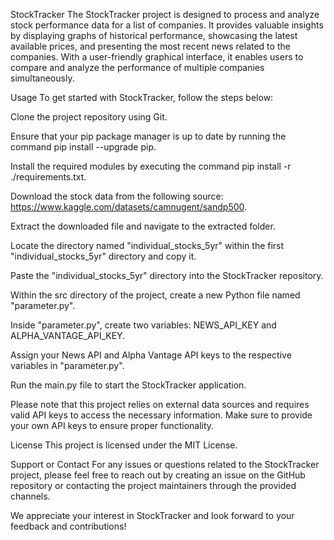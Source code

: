 StockTracker
The StockTracker project is designed to process and analyze stock performance data for a list of companies. It provides valuable insights by displaying graphs of historical performance, showcasing the latest available prices, and presenting the most recent news related to the companies. With a user-friendly graphical interface, it enables users to compare and analyze the performance of multiple companies simultaneously.

Usage
To get started with StockTracker, follow the steps below:

Clone the project repository using Git.

Ensure that your pip package manager is up to date by running the command pip install --upgrade pip.

Install the required modules by executing the command pip install -r ./requirements.txt.

Download the stock data from the following source: https://www.kaggle.com/datasets/camnugent/sandp500.

Extract the downloaded file and navigate to the extracted folder.

Locate the directory named "individual_stocks_5yr" within the first "individual_stocks_5yr" directory and copy it.

Paste the "individual_stocks_5yr" directory into the StockTracker repository.

Within the src directory of the project, create a new Python file named "parameter.py".

Inside "parameter.py", create two variables: NEWS_API_KEY and ALPHA_VANTAGE_API_KEY.

Assign your News API and Alpha Vantage API keys to the respective variables in "parameter.py".

Run the main.py file to start the StockTracker application.

Please note that this project relies on external data sources and requires valid API keys to access the necessary information. Make sure to provide your own API keys to ensure proper functionality.

License
This project is licensed under the MIT License.

Support or Contact
For any issues or questions related to the StockTracker project, please feel free to reach out by creating an issue on the GitHub repository or contacting the project maintainers through the provided channels.

We appreciate your interest in StockTracker and look forward to your feedback and contributions!
